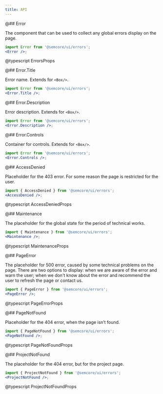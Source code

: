 ```yaml
---
title: API
---
```


@## Error

The component that can be used to collect any global errors display on the page.

```jsx
import Error from '@semcore/ui/errors';
<Error />;
```

@typescript ErrorsProps

@## Error.Title

Error name. Extends for `<Box/>`.

```jsx
import Error from '@semcore/ui/errors';
<Error.Title />;
```

@## Error.Description

Error description. Extends for `<Box/>`.

```jsx
import Error from '@semcore/ui/errors';
<Error.Description />;
```

@## Error.Controls

Container for controls. Extends for `<Box/>`.

```jsx
import Error from '@semcore/ui/errors';
<Error.Controls />;
```

@## AccessDenied

Placeholder for the 403 error. For some reason the page is restricted for the user.

```jsx
import { AccessDenied } from '@semcore/ui/errors';
<AccessDenied />;
```

@typescript AccessDeniedProps

@## Maintenance

The placeholder for the global state for the period of technical works.

```jsx
import { Maintenance } from '@semcore/ui/errors';
<Maintenance />;
```

@typescript MaintenanceProps

@## PageError

The placeholder for 500 error, caused by some technical problems on the page. There are two options to display: when we are aware of the error and warn the user; when we don't know about the error and recommend the user to refresh the page or contact us.

```jsx
import { PageError } from '@semcore/ui/errors';
<PageError />;
```

@typescript PageErrorProps

@## PageNotFound

Placeholder for the 404 error, when the page isn’t found.

```jsx
import { PageNotFound } from '@semcore/ui/errors';
<PageNotFound />;
```

@typescript PageNotFoundProps

@## ProjectNotFound

The placeholder for the 404 error, but for the project page.

```jsx
import { ProjectNotFound } from '@semcore/ui/errors';
<ProjectNotFound />;
```

@typescript ProjectNotFoundProps
